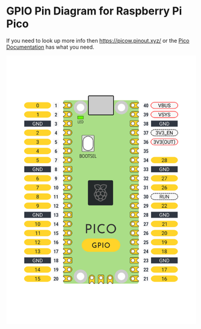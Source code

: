 # GPIO Pin Diagram for Raspberry Pi Pico

If you need to look up more info then https://picow.pinout.xyz/ or the [Pico Documentation](https://www.raspberrypi.com/documentation/microcontrollers/pico-series.html) has what you need.

![GPIO diagram](pico-gpio-printout.webp)

